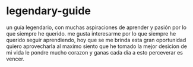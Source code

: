 # legendary-guide
un guía legendario, con muchas aspiraciones de aprender y pasión por lo que siempre he querido.
me gusta interesarme por lo que siempre he querido seguir aprendiendo, hoy que se me brinda esta gran oportunidad quiero aprovecharla al maximo 
siento que he tomado la mejor desicion de mi vida le pondre mucho corazon y ganas cada dia a esto perceverar es vencer. 
